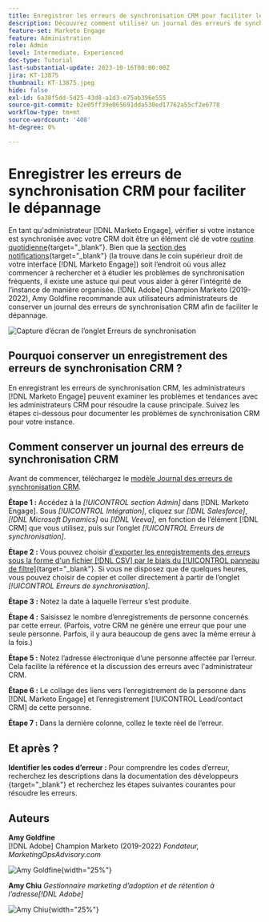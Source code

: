 ```yaml
---
title: Enregistrer les erreurs de synchronisation CRM pour faciliter le dépannage
description: Découvrez comment utiliser un journal des erreurs de synchronisation CRM pour étudier les problèmes de synchronisation CRM et le maintenir en bon état.
feature-set: Marketo Engage
feature: Administration
role: Admin
level: Intermediate, Experienced
doc-type: Tutorial
last-substantial-update: 2023-10-16T00:00:00Z
jira: KT-13875
thumbnail: KT-13875.jpeg
hide: false
exl-id: 6a38f5dd-5d25-43d8-a1d3-e75ab396e555
source-git-commit: b2e05ff39e065691dda530ed17762a55cf2e6778
workflow-type: tm+mt
source-wordcount: '408'
ht-degree: 0%

---
```


# Enregistrer les erreurs de synchronisation CRM pour faciliter le dépannage

En tant qu&#39;administrateur [!DNL Marketo Engage], vérifier si votre instance est synchronisée avec votre CRM doit être un élément clé de votre [routine quotidienne](https://nation.marketo.com/t5/champion-program-blogs/my-marketo-morning-routine-tips-for-driving-marketing-operation/ba-p/247508){target="_blank"}. Bien que la [section des notifications](https://experienceleague.adobe.com/docs/marketo/using/product-docs/core-marketo-concepts/miscellaneous/notification-types.html){target="_blank"} (la trouve dans le coin supérieur droit de votre interface [!DNL Marketo Engage]) soit l’endroit où vous allez commencer à rechercher et à étudier les problèmes de synchronisation fréquents, il existe une astuce qui peut vous aider à gérer l’intégrité de l’instance de manière organisée. [!DNL Adobe] Champion Marketo (2019-2022), Amy Goldfine recommande aux utilisateurs administrateurs de conserver un journal des erreurs de synchronisation CRM afin de faciliter le dépannage.

![Capture d’écran de l’onglet Erreurs de synchronisation](/help/marketo-tutorial-inherited-instance/_assets/Marketo_Engage_Admin_Salesforce_Sync_Errors_Tab.png)

## Pourquoi conserver un enregistrement des erreurs de synchronisation CRM ?

En enregistrant les erreurs de synchronisation CRM, les administrateurs [!DNL Marketo Engage] peuvent examiner les problèmes et tendances avec les administrateurs CRM pour résoudre la cause principale. Suivez les étapes ci-dessous pour documenter les problèmes de synchronisation CRM pour votre instance.

## Comment conserver un journal des erreurs de synchronisation CRM

Avant de commencer, téléchargez le [modèle Journal des erreurs de synchronisation CRM](/help/marketo-tutorial-inherited-instance/_assets/downloads/Adobe-Marketo-Engage_CRM-Sync-Error-Log-Template.xlsx).

**Étape 1 :** Accédez à la *[!UICONTROL section Admin]* dans [!DNL Marketo Engage]. Sous *[!UICONTROL Intégration]*, cliquez sur *[!DNL Salesforce]*, *[!DNL Microsoft Dynamics]* ou *[!DNL Veeva]*, en fonction de l’élément [!DNL CRM] que vous utilisez, puis sur l’onglet *[!UICONTROL Erreurs de synchronisation]*.

**Étape 2 :** Vous pouvez choisir [ d&#39;exporter les enregistrements des erreurs sous la forme d&#39;un fichier  [!DNL CSV] par le biais du [!UICONTROL panneau de filtre]](https://experienceleague.adobe.com/docs/marketo/using/product-docs/crm-sync/salesforce-sync/salesforce-sync-errors.html#filter-sync-errors){target="_blank"}. Si vous ne disposez que de quelques heures, vous pouvez choisir de copier et coller directement à partir de l’onglet *[!UICONTROL Erreurs de synchronisation]*.

**Étape 3 :** Notez la date à laquelle l’erreur s’est produite.

**Étape 4 :** Saisissez le nombre d’enregistrements de personne concernés par cette erreur. (Parfois, votre CRM ne génère une erreur que pour une seule personne. Parfois, il y aura beaucoup de gens avec la même erreur à la fois.)

**Étape 5 :** Notez l’adresse électronique d’une personne affectée par l’erreur. Cela facilite la référence et la discussion des erreurs avec l&#39;administrateur CRM.

**Étape 6 :** Le collage des liens vers l’enregistrement de la personne dans [!DNL Marketo Engage] et l’enregistrement [!UICONTROL Lead/contact CRM] de cette personne.

**Étape 7 :** Dans la dernière colonne, collez le texte réel de l’erreur.

## Et après ?

**Identifier les codes d’erreur :** Pour comprendre les codes d’erreur, recherchez les descriptions dans la documentation des développeurs [ ](https://developers.marketo.com/rest-api/error-codes/#response_level_error_codes){target="_blank"} et recherchez les étapes suivantes courantes pour résoudre les erreurs.

## Auteurs

**Amy Goldfine**\
[!DNL Adobe] Champion Marketo (2019-2022)
*Fondateur, MarketingOpsAdvisory.com*

![Amy Goldfine](/help/marketo-tutorial-inherited-instance/_assets/authors/Customer_Author_Amy_Goldfine.png){width="25%"}

**Amy Chiu**
*Gestionnaire marketing d’adoption et de rétention à l’adresse[!DNL Adobe]*

![Amy Chiu](/help/marketo-tutorial-inherited-instance/_assets/authors/Adobe_Author_Amy_Chiu.png){width="25%"}

